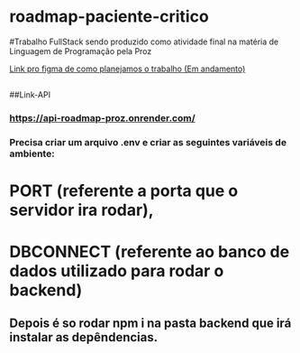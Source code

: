 # roadmap-paciente-critico

#Trabalho FullStack sendo produzido como atividade final na matéria de Linguagem de Programação pela Proz

[ Link pro figma de como planejamos o trabalho (Em andamento)](Https://www.figma.com/file/MGsqgmU6gEO3t3StZLXscY/Untitled?type=design&node-id=0%3A1&mode=design&t=3K0sFfYeeTdNgn1z-1)

##

##Link-API

### https://api-roadmap-proz.onrender.com/

### Precisa criar um arquivo .env e criar as seguintes variáveis de ambiente:

# PORT (referente a porta que o servidor ira rodar),

# DBCONNECT (referente ao banco de dados utilizado para rodar o backend)

## Depois é so rodar npm i na pasta backend que irá instalar as depêndencias.
